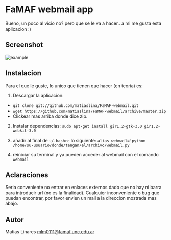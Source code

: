 FaMAF webmail app
=================

Bueno, un poco al vicio no? pero que se le va a hacer.. a mi me gusta esta aplicacion :)

Screenshot
----------

![example](https://raw.github.com/matiaslina/FaMAF-webmail/master/img/screenshot.png)

Instalacion
-----------

Para el que le guste, lo unico que tienen que hacer (en teoria) es:

1) Descargar la aplicacion:
* `git clone git://github.com/matiaslina/FaMAF-webmail.git`
* `wget https://github.com/matiaslina/FaMAF-webmail/archive/master.zip`
* Clickear mas arriba donde dice zip.

2) Instalar dependencias: `sudo apt-get install gir1.2-gtk-3.0 gir1.2-webkit-3.0`

3) añadir al final de `~/.bashrc` lo siguiente: `alias webmail='python /home/su-usuario/donde/tengan/el/archivo/webmail.py`

4) reiniciar su terminal y ya pueden acceder al webmail con el comando `webmail`

Aclaraciones
------------
Seria conveniente no entrar en enlaces externos dado que no hay ni barra para introducir url (no es la finalidad). Cualquier inconveniente o bug que puedan encontrar, por favor envien un mail a la direccion mostrada mas abajo.

Autor
-----

Matias Linares <mlm0111@famaf.unc.edu.ar>
